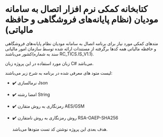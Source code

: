 # کتابخانه کمکی نرم افزار اتصال به سامانه مودیان (نظام پایانه‌های فروشگاهی و حافظه مالیاتی)

متدهای کمکی مورد نیاز برای برنامه اتصال به سامانه مودیان نظام پایانه‌های فروشگاهی و حافظه مالیاتی
همه کدها برگرفته از مستندات ارائه شده توسط سازمان امور مالیاتی کشور می‌باشند(سند به شماره RC_TICS.IS_V1.1). 

زبان مورد استفاده در این پروژه زبان C# می‌باشد.

لیست متود های معرفی شده در برنامه به شرح زیر می‌باشند:

* ✔️ نرمالسازی Json
* ✔️ امضا رشته String
* ✔️ رمزنگاری به روش متقارن AES/GSM
* ✔️ روش رمزنگاری به روش نامتقارن RSA-OAEP-SHA256

  هدف بعدی این پروژه نوشتن کد تست متودها می‌باشد. 
